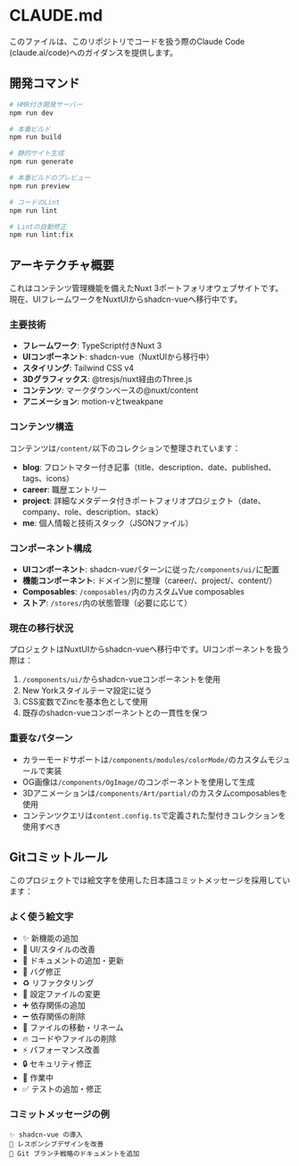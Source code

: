 # CLAUDE.md

このファイルは、このリポジトリでコードを扱う際のClaude Code (claude.ai/code)へのガイダンスを提供します。

## 開発コマンド

```bash
# HMR付き開発サーバー
npm run dev

# 本番ビルド
npm run build

# 静的サイト生成
npm run generate

# 本番ビルドのプレビュー
npm run preview

# コードのLint
npm run lint

# Lintの自動修正
npm run lint:fix
```

## アーキテクチャ概要

これはコンテンツ管理機能を備えたNuxt 3ポートフォリオウェブサイトです。現在、UIフレームワークをNuxtUIからshadcn-vueへ移行中です。

### 主要技術
- **フレームワーク**: TypeScript付きNuxt 3
- **UIコンポーネント**: shadcn-vue（NuxtUIから移行中）
- **スタイリング**: Tailwind CSS v4
- **3Dグラフィックス**: @tresjs/nuxt経由のThree.js
- **コンテンツ**: マークダウンベースの@nuxt/content
- **アニメーション**: motion-vとtweakpane

### コンテンツ構造
コンテンツは`/content/`以下のコレクションで整理されています：
- **blog**: フロントマター付き記事（title、description、date、published、tags、icons）
- **career**: 職歴エントリー
- **project**: 詳細なメタデータ付きポートフォリオプロジェクト（date、company、role、description、stack）
- **me**: 個人情報と技術スタック（JSONファイル）

### コンポーネント構成
- **UIコンポーネント**: shadcn-vueパターンに従った`/components/ui/`に配置
- **機能コンポーネント**: ドメイン別に整理（career/、project/、content/）
- **Composables**: `/composables/`内のカスタムVue composables
- **ストア**: `/stores/`内の状態管理（必要に応じて）

### 現在の移行状況
プロジェクトはNuxtUIからshadcn-vueへ移行中です。UIコンポーネントを扱う際は：
1. `/components/ui/`からshadcn-vueコンポーネントを使用
2. New Yorkスタイルテーマ設定に従う
3. CSS変数でZincを基本色として使用
4. 既存のshadcn-vueコンポーネントとの一貫性を保つ

### 重要なパターン
- カラーモードサポートは`/components/modules/colorMode/`のカスタムモジュールで実装
- OG画像は`/components/OgImage/`のコンポーネントを使用して生成
- 3Dアニメーションは`/components/Art/partial/`のカスタムcomposablesを使用
- コンテンツクエリは`content.config.ts`で定義された型付きコレクションを使用すべき

## Gitコミットルール

このプロジェクトでは絵文字を使用した日本語コミットメッセージを採用しています：

### よく使う絵文字
- ✨ 新機能の追加
- 🎨 UI/スタイルの改善
- 📝 ドキュメントの追加・更新
- 🐛 バグ修正
- ♻️ リファクタリング
- 🔧 設定ファイルの変更
- ➕ 依存関係の追加
- ➖ 依存関係の削除
- 🚚 ファイルの移動・リネーム
- 🔥 コードやファイルの削除
- ⚡ パフォーマンス改善
- 🔒 セキュリティ修正
- 🚧 作業中
- ✅ テストの追加・修正

### コミットメッセージの例
```
✨ shadcn-vue の導入
🎨 レスポンシブデザインを改善
📝 Git ブランチ戦略のドキュメントを追加
```
